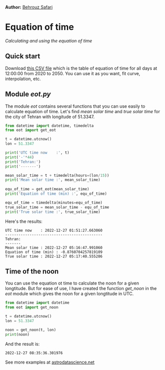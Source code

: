**Author:** [Behrouz Safari](https://astrodatascience.net/)<br/>


# Equation of time
*Calculating and using the equation of time*


## Quick start

Download [this CSV file](https://raw.githubusercontent.com/behrouzz/astrodata/main/eot/eot_2020_2050.csv) which is the table of equation of time for all days at 12:00:00 from 2020 to 2050.
You can use it as you want, fit curve, interpolation, etc.


## Module *eot.py*

The module *eot* contains several functions that you can use easily to calculate equation of time.
Let's find *mean solar time* and *true solar time* for the city of Tehran with longitude of 51.3347.

```python
from datetime import datetime, timedelta
from eot import get_eot

t = datetime.utcnow()
lon = 51.3347

print('UTC time now    :', t)
print('-'*44)
print('Tehran:')
print('-------')

mean_solar_time = t + timedelta(hours=(lon/15))
print('Mean solar time :', mean_solar_time)
    
equ_of_time = get_eot(mean_solar_time)
print('Equation of time (min) :', equ_of_time)

equ_of_time = timedelta(minutes=equ_of_time)
true_solar_time = mean_solar_time - equ_of_time
print('True solar time :', true_solar_time)
```

Here's the results:

```
UTC time now    : 2022-12-27 01:51:27.663060
--------------------------------------------
Tehran:
-------
Mean solar time : 2022-12-27 05:16:47.991060
Equation of time (min) : -0.8760704257819109
True solar time : 2022-12-27 05:17:40.555286
```


## Time of the noon

You can use the equation ot time to calculate the noon for a given longtitude. But for ease of use, I have created the function *get_noon* in the *eot* module which gives the noon for a given longtitude in UTC.


```python
from datetime import datetime
from eot import get_noon

t = datetime.utcnow()
lon = 51.3347

noon = get_noon(t, lon)
print(noon)
```

And the result is:

```
2022-12-27 08:35:36.301976
```


See more examples at [astrodatascience.net](https://astrodatascience.net/)
